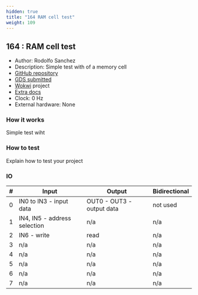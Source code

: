 ```yaml
---
hidden: true
title: "164 RAM cell test"
weight: 109
---
```


## 164 : RAM cell test

* Author: Rodolfo Sanchez
* Description: Simple test with of a memory cell
* [GitHub repository](https://github.com/RodSchz/tt05-RodSchz-RAMtest)
* [GDS submitted](https://github.com/RodSchz/tt05-RodSchz-RAMtest/actions/runs/6753024416)
* [Wokwi](https://wokwi.com/projects/378231665807713281) project
* [Extra docs]()
* Clock: 0 Hz
* External hardware: None



### How it works

Simple test wiht


### How to test

Explain how to test your project


### IO

| # | Input        | Output       | Bidirectional      |
|---|--------------|--------------| -------------------|
| 0 | IN0 to IN3  - input data  | OUT0 - OUT3 - output data | not used |
| 1 | IN4, IN5    - address selection  | n/a | n/a |
| 2 | IN6         - write | read  | n/a | n/a |
| 3 | n/a  | n/a | n/a |
| 4 | n/a  | n/a | n/a |
| 5 | n/a  | n/a | n/a |
| 6 | n/a  | n/a | n/a |
| 7 | n/a  | n/a | n/a |
